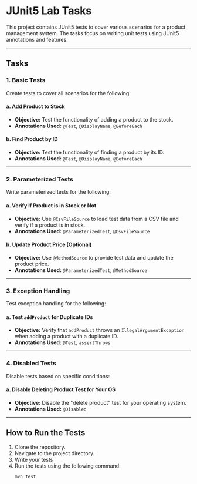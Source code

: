 # JUnit5 Lab Tasks

This project contains JUnit5 tests to cover various scenarios for a product management system. The tasks focus on writing unit tests using JUnit5 annotations and features.

---

## Tasks

### **1. Basic Tests**
Create tests to cover all scenarios for the following:

#### a. Add Product to Stock
- **Objective:** Test the functionality of adding a product to the stock.
- **Annotations Used:** `@Test`, `@DisplayName`, `@BeforeEach`

#### b. Find Product by ID
- **Objective:** Test the functionality of finding a product by its ID.
- **Annotations Used:** `@Test`, `@DisplayName`, `@BeforeEach`

---

### **2. Parameterized Tests**
Write parameterized tests for the following:

#### a. Verify if Product is in Stock or Not
- **Objective:** Use `@CsvFileSource` to load test data from a CSV file and verify if a product is in stock.
- **Annotations Used:** `@ParameterizedTest`, `@CsvFileSource`

#### b. Update Product Price (Optional)
- **Objective:** Use `@MethodSource` to provide test data and update the product price.
- **Annotations Used:** `@ParameterizedTest`, `@MethodSource`

---

### **3. Exception Handling**
Test exception handling for the following:

#### a. Test `addProduct` for Duplicate IDs
- **Objective:** Verify that `addProduct` throws an `IllegalArgumentException` when adding a product with a duplicate ID.
- **Annotations Used:** `@Test`, `assertThrows`

---

### **4. Disabled Tests**
Disable tests based on specific conditions:

#### a. Disable Deleting Product Test for Your OS
- **Objective:** Disable the "delete product" test for your operating system.
- **Annotations Used:** `@Disabled`

---

## How to Run the Tests
1. Clone the repository.
2. Navigate to the project directory.
3. Write your tests
4. Run the tests using the following command:
   ```bash
   mvn test